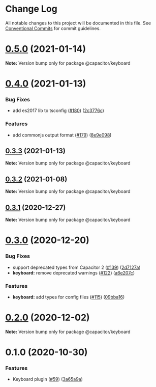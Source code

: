 # Change Log

All notable changes to this project will be documented in this file.
See [Conventional Commits](https://conventionalcommits.org) for commit guidelines.

# [0.5.0](https://github.com/ionic-team/capacitor-plugins/compare/@capacitor/keyboard@0.4.0...@capacitor/keyboard@0.5.0) (2021-01-14)

**Note:** Version bump only for package @capacitor/keyboard





# [0.4.0](https://github.com/ionic-team/capacitor-plugins/compare/@capacitor/keyboard@0.3.3...@capacitor/keyboard@0.4.0) (2021-01-13)


### Bug Fixes

* add es2017 lib to tsconfig ([#180](https://github.com/ionic-team/capacitor-plugins/issues/180)) ([2c3776c](https://github.com/ionic-team/capacitor-plugins/commit/2c3776c38ca025c5ee965dec10ccf1cdb6c02e2f))


### Features

* add commonjs output format ([#179](https://github.com/ionic-team/capacitor-plugins/issues/179)) ([8e9e098](https://github.com/ionic-team/capacitor-plugins/commit/8e9e09862064b3f6771d7facbc4008e995d9b463))





## [0.3.3](https://github.com/ionic-team/capacitor-plugins/compare/@capacitor/keyboard@0.3.2...@capacitor/keyboard@0.3.3) (2021-01-13)

**Note:** Version bump only for package @capacitor/keyboard





## [0.3.2](https://github.com/ionic-team/capacitor-plugins/compare/@capacitor/keyboard@0.3.1...@capacitor/keyboard@0.3.2) (2021-01-08)

**Note:** Version bump only for package @capacitor/keyboard





## [0.3.1](https://github.com/ionic-team/capacitor-plugins/compare/@capacitor/keyboard@0.3.0...@capacitor/keyboard@0.3.1) (2020-12-27)

**Note:** Version bump only for package @capacitor/keyboard





# [0.3.0](https://github.com/ionic-team/capacitor-plugins/compare/@capacitor/keyboard@0.2.0...@capacitor/keyboard@0.3.0) (2020-12-20)


### Bug Fixes

* support deprecated types from Capacitor 2 ([#139](https://github.com/ionic-team/capacitor-plugins/issues/139)) ([2d7127a](https://github.com/ionic-team/capacitor-plugins/commit/2d7127a488e26f0287951921a6db47c49d817336))
* **keyboard:** remove deprecated warnings ([#122](https://github.com/ionic-team/capacitor-plugins/issues/122)) ([a6e207c](https://github.com/ionic-team/capacitor-plugins/commit/a6e207c47dfac14d6cbcaa2a942b7b04cae3dae8))


### Features

* **keyboard:** add types for config files ([#115](https://github.com/ionic-team/capacitor-plugins/issues/115)) ([09bba16](https://github.com/ionic-team/capacitor-plugins/commit/09bba168242c26b3816ab5ff5b15f22531935fec))





# [0.2.0](https://github.com/ionic-team/capacitor-plugins/compare/@capacitor/keyboard@0.1.0...@capacitor/keyboard@0.2.0) (2020-12-02)

**Note:** Version bump only for package @capacitor/keyboard





# 0.1.0 (2020-10-30)


### Features

* Keyboard plugin ([#59](https://github.com/ionic-team/capacitor-plugins/issues/59)) ([3a65a9a](https://github.com/ionic-team/capacitor-plugins/commit/3a65a9a9757a34c3cd803da7479b9403d8689511))

